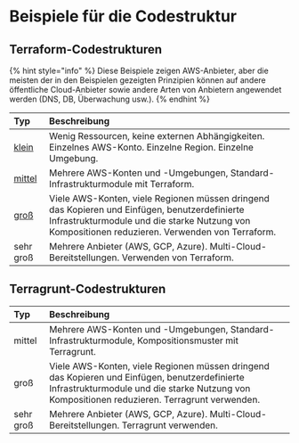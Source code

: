 # Beispiele für die Codestruktur

## Terraform-Codestrukturen

{% hint style="info" %}
Diese Beispiele zeigen AWS-Anbieter, aber die meisten der in den Beispielen gezeigten Prinzipien können auf andere öffentliche Cloud-Anbieter sowie andere Arten von Anbietern angewendet werden \(DNS, DB, Überwachung usw.\).
{% endhint %}

| Typ | Beschreibung
| :--- | :---
| [klein](terraform/kleine-infrastruktur.md) | Wenig Ressourcen, keine externen Abhängigkeiten. Einzelnes AWS-Konto. Einzelne Region. Einzelne Umgebung.
| [mittel](terraform/mittlere-infrastruktur.md) | Mehrere AWS-Konten und -Umgebungen, Standard-Infrastrukturmodule mit Terraform.
| [groß](terraform/grosse-infrastruktur.md) | Viele AWS-Konten, viele Regionen müssen dringend das Kopieren und Einfügen, benutzerdefinierte Infrastrukturmodule und die starke Nutzung von Kompositionen reduzieren. Verwenden von Terraform.
| sehr groß | Mehrere Anbieter \(AWS, GCP, Azure\). Multi-Cloud-Bereitstellungen. Verwenden von Terraform.

## Terragrunt-Codestrukturen

| Typ | Beschreibung
| :--- | :---
| mittel | Mehrere AWS-Konten und -Umgebungen, Standard-Infrastrukturmodule, Kompositionsmuster mit Terragrunt.
| groß | Viele AWS-Konten, viele Regionen müssen dringend das Kopieren und Einfügen, benutzerdefinierte Infrastrukturmodule und die starke Nutzung von Kompositionen reduzieren. Terragrunt verwenden.
| sehr groß | Mehrere Anbieter \(AWS, GCP, Azure\). Multi-Cloud-Bereitstellungen. Terragrunt verwenden.
